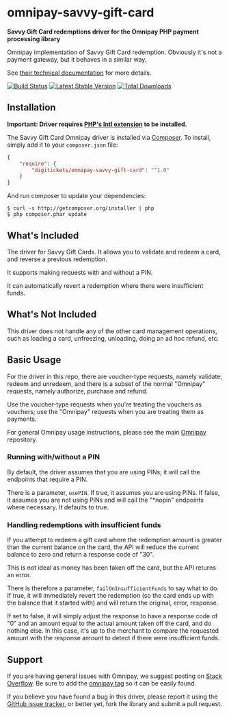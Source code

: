 # omnipay-savvy-gift-card

**Savvy Gift Card redemptions driver for the Omnipay PHP payment processing library**

Omnipay implementation of Savvy Gift Card redemption. Obviously it's not a payment gateway, but it behaves in a similar way.

See [their technical documentation](https://developer.savvyconnectdirect.net/) for more details.

[![Build Status](https://travis-ci.org/digitickets/omnipay-savvy-gift-card.png?branch=master)](https://travis-ci.org/digitickets/omnipay-savvy-gift-card)
[![Latest Stable Version](https://poser.pugx.org/digitickets/omnipay-savvy-gift-card/version.png)](https://packagist.org/packages/omnipay/savvy-gift-card)
[![Total Downloads](https://poser.pugx.org/digitickets/omnipay-savvy-gift-card/d/total.png)](https://packagist.org/packages/digitickets/omnipay-savvy-gift-card)

## Installation

**Important: Driver requires [PHP's Intl extension](http://php.net/manual/en/book.intl.php) to be installed.**

The Savvy Gift Card Omnipay driver is installed via [Composer](http://getcomposer.org/). To install, simply add it
to your `composer.json` file:

```json
{
    "require": {
        "digitickets/omnipay-savvy-gift-card": "^1.0"
    }
}
```

And run composer to update your dependencies:

    $ curl -s http://getcomposer.org/installer | php
    $ php composer.phar update

## What's Included

The driver for Savvy Gift Cards. It allows you to validate and redeem a card, and reverse a previous redemption.

It supports making requests with and without a PIN.

It can automatically revert a redemption where there were insufficient funds.

## What's Not Included

This driver does not handle any of the other card management operations, such as loading a card, unfreezing, unloading, doing an ad hoc refund, etc.

## Basic Usage

For the driver in this repo, there are voucher-type requests, namely validate, redeem and unredeem, and there is a subset of the normal "Omnipay" requests, namely authorize, purchase and refund.

Use the voucher-type requests when you're treating the vouchers as vouchers; use the "Omnipay" requests when you are treating them as payments.

For general Omnipay usage instructions, please see the main [Omnipay](https://github.com/omnipay/omnipay)
repository.

### Running with/without a PIN

By default, the driver assumes that you are using PINs; it will call the endpoints that require a PIN.

There is a parameter, ```usePIN```. If true, it assumes you are using PINs. If false, it assumes you are not using PINs and will call the "*nopin" endpoints where necessary. It defaults to true.

### Handling redemptions with insufficient funds

If you attempt to redeem a gift card where the redemption amount is greater than the current balance on the card, the API will reduce the current balance to zero and return a response code of "30".

This is not ideal as money has been taken off the card, but the API returns an error.

There is therefore a parameter, ```failOnInsufficientFunds``` to say what to do. If true, it will immediately revert the redemption (so the card ends up with the balance that it started with) and will return the original, error, response.

If set to false, it will simply adjust the response to have a response code of "0" and an amount equal to the actual amount taken off the card, and do nothing else. In this case, it's up to the merchant to compare the requested amount with the response amount to detect if there were insufficient funds.

## Support

If you are having general issues with Omnipay, we suggest posting on
[Stack Overflow](http://stackoverflow.com/). Be sure to add the
[omnipay tag](http://stackoverflow.com/questions/tagged/omnipay) so it can be easily found.

If you believe you have found a bug in this driver, please report it using the [GitHub issue tracker](https://github.com/digitickets/omnipay-savvy-gift-card/issues),
or better yet, fork the library and submit a pull request.
